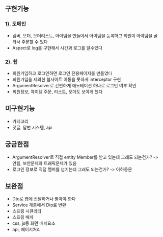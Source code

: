 ## 구현기능
### 1). 도메인 
- 멤버, 오더, 오더리스트, 아이템을 만들어서 아이템을 등록하고 회원이 아이템을 골라서 주문할 수 있다
- Aspect로 log를 구현해서 시간과 로그를 알수있다

### 2). 웹
- 회원가입하고 로그인하면 로그인 전용페이지를 만들었다
- 회원가입을 제외한 웹사이트 이동을 못하게 interceptor 구현
- ArgumentResolver로 간편하게 애노테이션 하나로 로그인 여부 확인
- 회원정보, 아이템 주문, 리스트, 오더도 보이게 했다

## 미구현기능
- 카테고리
- 댓글, 답변 시스템, api


## 궁금한점
- ArgumentResolver로 직접 entity Member를 받고 있는데 그래도 되는건가? -> 안됨, 보안문제와 트래픽문제가 있음
- 로그인 정보로 직접 멤버를 넘기는데 그래도 되는건가? -> 이하동문

## 보완점
- Dto로 웹에 전달하거나 받아야 한다
- Service 계층에서 Dto로 변환
- 스프링 시큐리티
- 스프링 배치
- css, js등 화면 배치요소
- api, 페이지처리


